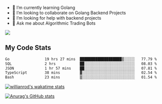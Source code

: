 
- 🌱 I’m currently learning Golang
- 👯 I’m looking to collaborate on Golang Backend Projects
- 🤔 I’m looking for help with backend projects
- 💬 Ask me about Algorithmic Trading Bots

![](https://github-profile-trophy.vercel.app/?username=kevinbarrero)

## My Code Stats

<!--START_SECTION:waka-->

```txt
Go                19 hrs 27 mins  ███████████████████▒░░░░░   77.79 %
SQL               2 hrs           ██░░░░░░░░░░░░░░░░░░░░░░░   08.03 %
JSON              1 hr 57 mins    ██░░░░░░░░░░░░░░░░░░░░░░░   07.81 %
TypeScript        38 mins         ▓░░░░░░░░░░░░░░░░░░░░░░░░   02.54 %
Bash              23 mins         ▒░░░░░░░░░░░░░░░░░░░░░░░░   01.54 %
```

<!--END_SECTION:waka-->

[![willianrod's wakatime stats](https://github-readme-stats.vercel.app/api/wakatime?username=holdandup&layout=compact&theme=react&custom_title=Wakatime%20All%20Time%20Stats&langs_count=8)](https://github.com/anuraghazra/github-readme-stats)

[![Anurag's GitHub stats](https://github-readme-stats.vercel.app/api?username=Kevinbarrero)](https://github.com/anuraghazra/github-readme-stats)




